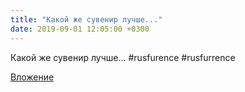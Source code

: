 ```yaml
---
title: "Какой же сувенир лучше..."
date: 2019-09-01 12:05:00 +0300
---
```


Какой же сувенир лучше...
#rusfurence
#rusfurrence

[Вложение](https://vk.com/video41076938_456239374)

